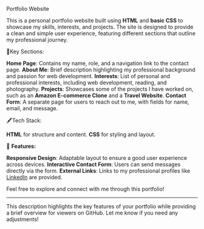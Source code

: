 Portfolio Website

This is a personal portfolio website built using **HTML** and **basic CSS** to showcase my skills, interests, and projects. The site is designed to provide a clean and simple user experience, featuring different sections that outline my professional journey.

🔗Key Sections:

**Home Page**: Contains my name, role, and a navigation link to the contact page.
**About Me**: Brief description highlighting my professional background and passion for web development.
**Interests**: List of personal and professional interests, including web development, reading, and photography.
**Projects**: Showcases some of the projects I have worked on, such as an **Amazon E-commerce Clone** and a **Travel Website**.
**Contact Form**: A separate page for users to reach out to me, with fields for name, email, and message.

🖋️Tech Stack:

**HTML** for structure and content.
**CSS** for styling and layout.

🚀 **Features:**

**Responsive Design**: Adaptable layout to ensure a good user experience across devices.
**Interactive Contact Form**: Users can send messages directly via the form.
**External Links**: Links to my professional profiles like [LinkedIn](https://www.linkedin.com/in/abvikash1907/) are provided.

Feel free to explore and connect with me through this portfolio!

---

This description highlights the key features of your portfolio while providing a brief overview for viewers on GitHub. Let me know if you need any adjustments!

